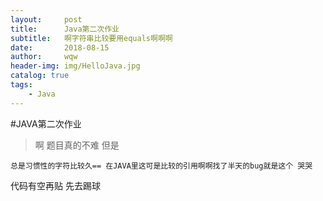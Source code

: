 ```yaml
---
layout:     post
title:      Java第二次作业
subtitle:   啊字符串比较要用equals啊啊啊
date:       2018-08-15
author:     wqw
header-img: img/HelloJava.jpg
catalog: true
tags:
    - Java
---
```


#JAVA第二次作业
>啊
>题目真的不难
>但是

`总是习惯性的字符比较久== 在JAVA里这可是比较的引用啊啊找了半天的bug就是这个 哭哭`

代码有空再贴 先去踢球